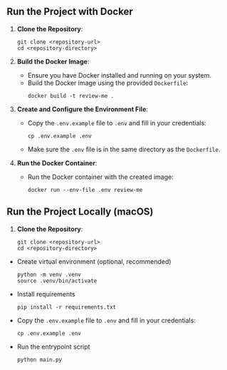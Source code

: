 ## Run the Project with Docker

1. **Clone the Repository**:
   ```shell
   git clone <repository-url>
   cd <repository-directory>
   ```

2. **Build the Docker Image**:
   - Ensure you have Docker installed and running on your system.
   - Build the Docker image using the provided `Dockerfile`:
     ```shell
     docker build -t review-me .
     ```

3. **Create and Configure the Environment File**:
   - Copy the `.env.example` file to `.env` and fill in your credentials:
     ```shell
     cp .env.example .env
     ```
   - Make sure the `.env` file is in the same directory as the `Dockerfile`.

4. **Run the Docker Container**:
   - Run the Docker container with the created image:
     ```shell
     docker run --env-file .env review-me
     ```

## Run the Project Locally (macOS)

1. **Clone the Repository**:
   ```shell
   git clone <repository-url>
   cd <repository-directory>
   ```
- Create virtual environment (optional, recommended)
  ```shell
  python -m venv .venv
  source .venv/bin/activate
  ```
- Install requirements
  ```shell
  pip install -r requirements.txt
  ```

- Copy the `.env.example` file to `.env` and fill in your credentials:
  ```shell
  cp .env.example .env
  ```

- Run the entrypoint script
  ```shell
  python main.py
  ```